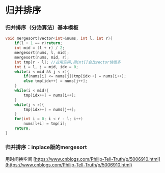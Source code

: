# 归并排序

### **归并排序（分治算法）基本模板**

```cpp
void mergesort(vector<int>&nums, int l, int r){
    if(l + 1 == r)return;
    int mid = (l + r) / 2;
    mergesort(nums, l, mid);
    mergesort(nums, mid, r);
    int tmp[r - l]; //占用空间,用int[]会比vector快很多
    int i = l, j = mid, idx = 0;
    while(i < mid && j < r){
        if(nums[i] <= nums[j])tmp[idx++] = nums[i++];
        else tmp[idx++] = nums[j++];
    }
    while(i < mid){
        tmp[idx++] = nums[i++];
    }
    while(j < r){
        tmp[idx++] = nums[j++];
    }
    for(int i = 0; i < r - l; i++)
        nums[l+i] = tmp[i];
    return;
}
```

### 归并排序：inplace版的mergesort

用时间换空间 [https://www.cnblogs.com/Philip-Tell-Truth/p/5006910.html](https://www.cnblogs.com/Philip-Tell-Truth/p/5006910.html)

